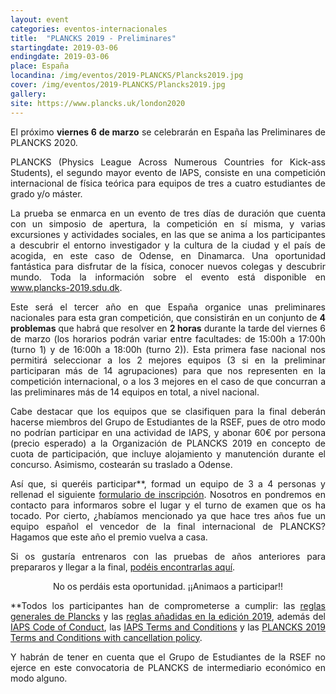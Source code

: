 ```yaml
---
layout: event
categories: eventos-internacionales
title:  "PLANCKS 2019 - Preliminares"
startingdate: 2019-03-06
endingdate: 2019-03-06
place: España
locandina: /img/eventos/2019-PLANCKS/Plancks2019.jpg
cover: /img/eventos/2019-PLANCKS/Plancks2019.jpg
gallery:
site: https://www.plancks.uk/london2020
---
```

<p style="text-align: justify;">
El próximo <strong>viernes 6 de marzo</strong> se celebrarán en España las Preliminares de PLANCKS 2020.
</p>
<p style="text-align: justify;">
PLANCKS (Physics League Across Numerous Countries for Kick-ass Students), el segundo mayor evento de IAPS, consiste en una competición
internacional de física teórica para equipos de tres a cuatro estudiantes de grado y/o máster.
</p>
<p style="text-align: justify;">
La prueba se enmarca en un evento de tres días de duración que cuenta con un simposio de apertura, la competición en sí misma, y varias
excursiones y actividades sociales, en las que se anima a los participantes a descubrir el entorno investigador y la cultura de la
ciudad y el país de acogida, en este caso de Odense, en Dinamarca. Una oportunidad fantástica para disfrutar de la física, conocer
nuevos colegas y descubrir mundo. Toda la información sobre el evento está disponible en
<a href="http://www.plancks-2019.sdu.dk/">www.plancks-2019.sdu.dk</a>.
</p>
<p style="text-align: justify;">
Este será el tercer año en que España organice unas preliminares nacionales para esta gran competición, que consistirán en un conjunto
de <strong>4 problemas</strong> que habrá que resolver en <strong>2 horas</strong> durante la tarde del viernes 6 de marzo (los horarios
podrán variar entre facultades: de 15:00h a 17:00h (turno 1) y de 16:00h a 18:00h (turno 2)). Esta primera fase nacional nos permitirá
seleccionar a los 2 mejores equipos (3 si en la preliminar participaran más de 14 agrupaciones) para que nos representen en la
competición internacional, o a los 3 mejores en el caso de que concurran a las preliminares más de 14 equipos en total, a nivel
nacional.
</p>
<p style="text-align: justify;">
Cabe destacar que los equipos que se clasifiquen para la final deberán hacerse miembros del Grupo de Estudiantes de la RSEF, pues de
otro modo no podrían participar en una actividad de IAPS, y abonar 60€ por persona (precio esperado) a la Organización de PLANCKS 2019
en concepto de cuota de participación, que incluye alojamiento y manutención durante el concurso. Asimismo, costearán su traslado a
Odense.
</p>
<p style="text-align: justify;">
Así que, si queréis participar**, formad un equipo de 3 a 4 personas y rellenad el siguiente
<a href="">formulario de inscripción</a>. Nosotros en pondremos en contacto para informaros sobre el lugar y el turno de examen que os
ha tocado. Por cierto, ¿habíamos mencionado ya que hace tres años fue un equipo español el vencedor de la final internacional de PLANCKS?
Hagamos que este año el premio vuelva a casa.
</p>
<p style="text-align: justify;">
Si os gustaría entrenaros con las pruebas de años anteriores para prepararos y llegar a la final,
<a href="https://drive.google.com/file/d/1-MG6AJS1hoHyi_QHD3r70eiEeJ_ITCre/view?usp=sharing">podéis encontrarlas aquí</a>.
</p>

<center>No os perdáis esta oportunidad. ¡¡Animaos a participar!!</center>

<p style="text-align: justify;">
**Todos los participantes han de comprometerse a cumplir: 
las <a href="https://www.iaps.info/wp-content/uploads/2016/09/PLANCKS_rules.pdf">reglas generales de Plancks</a>
y las <a href="http://www.plancks-2019.sdu.dk/files/AdditionGeneralPLANCKSrules.pdf">reglas añadidas en la edición 2019</a>,
además del <a href="http://www.iaps.info/wp-content/uploads/2016/09/Code-of-Conduct_2016-1.pdf">IAPS Code of Conduct</a>,
las <a href="http://www.iaps.info/wp-content/uploads/2017/09/iaps-Terms-and-Conditions.pdf">IAPS Terms and Conditions</a>
y las <a href="https://drive.google.com/file/d/1fHiIC3q2DXmbX65MKAs3q4bVKwz_t43B/view?usp=sharing">PLANCKS 2019 Terms and Conditions with cancellation policy</a>.
</p>

<p style="text-align: justify;">
Y habrán de tener en cuenta que el Grupo de Estudiantes de la RSEF no ejerce en este convocatoria de PLANCKS de intermediario económico
en modo alguno.
</p>
